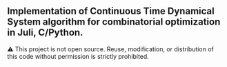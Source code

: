 ## Implementation of Continuous Time Dynamical System algorithm for combinatorial optimization in Juli, C/Python. 


⚠️ This project is not open source. Reuse, modification, or distribution of this code without permission is strictly prohibited.

